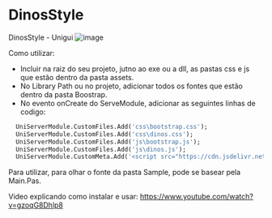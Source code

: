 # DinosStyle
DinosStyle - Unigui
![image](https://github.com/user-attachments/assets/739cf197-ed53-4b1c-a7f9-c9cfedab8867)


Como utilizar: 
  - Incluir na raiz do seu projeto, jutno ao exe ou a dll, as pastas css e js que estão dentro da pasta assets.
  - No Library Path ou no projeto, adicionar todos os fontes que estão dentro da pasta Boostrap.
  - No evento onCreate do ServeModule, adicionar as seguintes linhas de codigo:

```pascal
  UniServerModule.CustomFiles.Add('css\bootstrap.css');
  UniServerModule.CustomFiles.Add('css\dinos.css');
  UniServerModule.CustomFiles.Add('js\bootstrap.js');
  UniServerModule.CustomFiles.Add('js\dinos.js');
  UniServerModule.CustomMeta.Add('<script src="https://cdn.jsdelivr.net/npm/sweetalert2@11"></script>');
```

Para utilizar, para olhar o fonte da pasta Sample, pode se basear pela Main.Pas.

Video explicando como instalar e usar: https://www.youtube.com/watch?v=gzoqG8Dhlp8 
